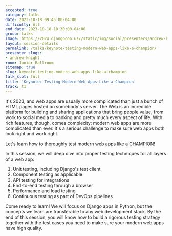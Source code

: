 ```yaml
---
accepted: true
category: talks
date: 2023-10-18 09:45:00-04:00
difficulty: All
end_date: 2023-10-18 10:30:00-04:00
group: talks
image: https://2024.djangocon.us//static/img/social/presenters/andrew-knight.png
layout: session-details
permalink: /talks/keynote-testing-modern-web-apps-like-a-champion/
presenter_slugs:
- andrew-knight
room: Junior Ballroom
sitemap: true
slug: keynote-testing-modern-web-apps-like-a-champion
talk_slot: full
title: 'Keynote: Testing Modern Web Apps Like a Champion'
track: t1
---
```


It's 2023, and web apps are usually more complicated than just a bunch of HTML pages hosted on somebody's server. The Web is an incredible platform for building and sharing applications that bring people value, from work to social media to banking and pretty much every aspect of life. With rich features, though, comes complexity: modern web apps are more complicated than ever. It's a serious challenge to make sure web apps both look right and work right.

Let's learn how to thoroughly test modern web apps like a CHAMPION!

In this session, we will deep dive into proper testing techniques for all layers of a web app:

1. Unit testing, including Django's test client
2. Component testing as applicable
3. API testing for integrations
4. End-to-end testing through a browser
5. Performance and load testing
6. Continuous testing as part of DevOps pipelines

Come ready to learn! We will focus on Django apps in Python, but the concepts we learn are transferable to any web development stack. By the end of this session, you will know how to build a rigorous testing strategy together with the test cases you need to make sure your modern web apps have high quality.

